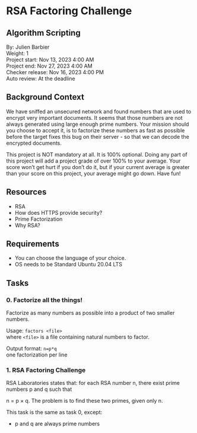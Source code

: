 # RSA Factoring Challenge

## Algorithm Scripting
By: Julien Barbier  
Weight: 1  
Project start: Nov 13, 2023 4:00 AM  
Project end: Nov 27, 2023 4:00 AM  
Checker release: Nov 16, 2023 4:00 PM  
Auto review: At the deadline  

## Background Context
We have sniffed an unsecured network and found numbers that are used to encrypt very important documents. It seems that those numbers are not always generated using large enough prime numbers. Your mission should you choose to accept it, is to factorize these numbers as fast as possible before the target fixes this bug on their server - so that we can decode the encrypted documents.

This project is NOT mandatory at all. It is 100% optional. Doing any part of this project will add a project grade of over 100% to your average. Your score won’t get hurt if you don’t do it, but if your current average is greater than your score on this project, your average might go down. Have fun!

## Resources
- RSA
- How does HTTPS provide security?
- Prime Factorization
- Why RSA?

## Requirements
- You can choose the language of your choice.
- OS needs to be Standard Ubuntu 20.04 LTS

## Tasks
### 0. Factorize all the things!
Factorize as many numbers as possible into a product of two smaller numbers.

Usage: `factors <file>`  
where `<file>` is a file containing natural numbers to factor.

Output format: `n=p*q`  
one factorization per line

### 1. RSA Factoring Challenge
RSA Laboratories states that: for each RSA number n, there exist prime numbers p and q such that

n = p × q. The problem is to find these two primes, given only n.

This task is the same as task 0, except:

- p and q are always prime numbers